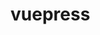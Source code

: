# vuepress

<!-- <Vssue title="vuepress" /> -->
<ClientOnly>
  <Vssue class="myvssue" />
</ClientOnly>
